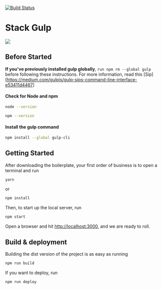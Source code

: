 [![Build Status](https://travis-ci.com/samuel-gomez-axa/presentation-toolkit.svg?branch=master)](https://travis-ci.com/samuel-gomez-axa/presentation-toolkit)

# Stack Gulp

![](https://gulp-seed-axa.netlify.com/assets/images/webcenter.jpg)

## Before Started

**If you've previously installed gulp globally**, `run npm rm --global gulp` before following these instructions. For more information, read this [Sip][https://medium.com/gulpjs/gulp-sips-command-line-interface-e53411d4467]

#### Check for Node and npm

```bash
node --version
```

```bash
npm --version
```

#### Install the gulp command

```bash
npm install --global gulp-cli
```

## Getting Started

After downloading the boilerplate, your first order of business is to open a terminal and run

```bash
yarn
```

or

```bash
npm install
```

Then, to start up the local server, run

```bash
npm start
```

Open a browser and hit [http://localhost:3000](http://localhost:3000), and we are ready to roll.

## Build & deployment

Building the dist version of the project is as easy as running

```bash
npm run build
```

If you want to deploy, run

```bash
npm run deploy
```
